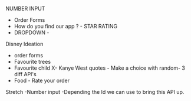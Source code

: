 NUMBER INPUT
- Order Forms
- How do you find our app ? - STAR RATING
- DROPDOWN - 


Disney Ideation

- order forms 
- Favourite trees
- Favourite child
X- Kanye West quotes - Make a choice with random- 3 diff API's
- Food - Rate your order

Stretch
 -Number input -Depending the Id we can use to bring this API up.
